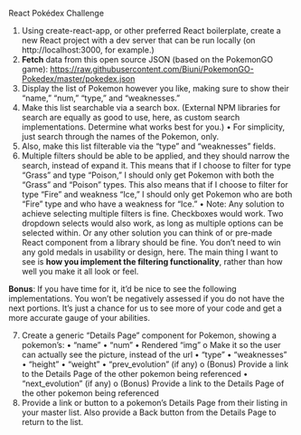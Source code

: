 React Pokédex Challenge

1.	Using create-react-app, or other preferred React boilerplate, create a new React project with a dev server that can be run locally (on http://localhost:3000, for example.)
2.	**Fetch** data from this open source JSON (based on the PokemonGO game): https://raw.githubusercontent.com/Biuni/PokemonGO-Pokedex/master/pokedex.json
3.	Display the list of Pokemon however you like, making sure to show their “name,” “num,” “type,” and “weaknesses.”
4.	Make this list searchable via a search box. (External NPM libraries for search are equally as good to use, here, as custom search implementations. Determine what works best for you.)
•	For simplicity, just search through the names of the Pokemon, only.
5.	Also, make this list filterable via the “type” and “weaknesses” fields.
6.	Multiple filters should be able to be applied, and they should narrow the search, instead of expand it. This means that if I choose to filter for type “Grass” and type “Poison,” I should only get Pokemon with both the “Grass” and “Poison” types. This also means that if I choose to filter for type “Fire” and weakness “Ice,” I should only get Pokemon who are both “Fire” type and who have a weakness for “Ice.”
•	Note: Any solution to achieve selecting multiple filters is fine. Checkboxes would work. Two dropdown selects would also work, as long as multiple options can be selected within. Or any other solution you can think of or pre-made React component from a library should be fine. You don’t need to win any gold medals in usability or design, here. The main thing I want to see is **how you implement the filtering functionality**, rather than how well you make it all look or feel.

**Bonus**: If you have time for it, it’d be nice to see the following implementations. You won’t be negatively assessed if you do not have the next portions. It’s just a chance for us to see more of your code and get a more accurate gauge of your abilities.

7.	Create a generic “Details Page” component for Pokemon, showing a pokemon’s:
•	“name”
•	“num”
•	Rendered “img”
o	Make it so the user can actually see the picture, instead of the url
•	“type”
•	“weaknesses”
•	“height”
•	“weight”
•	“prev_evolution” (if any)
o	(Bonus) Provide a link to the Details Page of the other pokemon being referenced
•	“next_evolution” (if any)
o	(Bonus) Provide a link to the Details Page of the other pokemon being referenced
8.	Provide a link or button to a pokemon’s Details Page from their listing in your master list. Also provide a Back button from the Details Page to return to the list.
